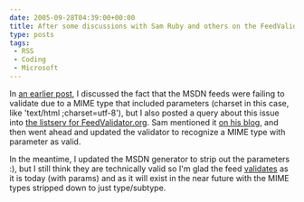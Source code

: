 ```yaml
---
date: 2005-09-28T04:39:00+00:00
title: After some discussions with Sam Ruby and others on the FeedValidator mailing list, the MSDN RSS feed validates as is...
type: posts
tags:
 - RSS
 - Coding
 - Microsoft
---
```

In [an earlier post](http://blogs.duncanmackenzie.net/duncanma/archive/2005/09/26/2940.aspx), I discussed the fact that the MSDN feeds were failing to validate due to a MIME type that included parameters (charset in this case, like 'text/html ;charset=utf-8'), but I also posted a query about this issue into [the listserv for FeedValidator.org](http://sourceforge.net/mailarchive/forum.php?thread_id=8314757&forum_id=37467). Sam mentioned it [on his blog](http://www.intertwingly.net/blog/2005/09/27/Enclosure-type-parameters), and then went ahead and updated the validator to recognize a MIME type with parameter as valid.

In the meantime, I updated the MSDN generator to strip out the parameters :), but I still think they are technically valid so I'm glad the feed [validates](http://www.feedvalidator.org/check.cgi?url=http%3A%2F%2Fmsdn.microsoft.com%2Frss.xml) as it is today (with params) and as it will exist in the near future with the MIME types stripped down to just type/subtype.

